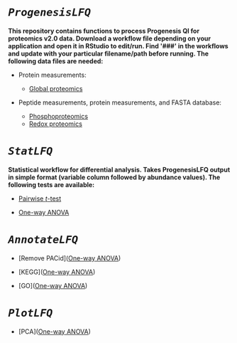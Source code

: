 # *`ProgenesisLFQ`*

**This repository contains functions to process Progenesis QI for proteomics v2.0 data. Download a workflow file depending on your application and open it in RStudio to edit/run. Find '###' in the workflows and update with your particular filename/path before running. The following data files are needed:**

* Protein measurements:
  + [Global proteomics](https://raw.githubusercontent.com/hickslab/ProgenesisLFQ/master/workflow/ProgenesisLFQ_Global_Workflow.R)
  
* Peptide measurements, protein measurements, and FASTA database:
  + [Phosphoproteomics](https://raw.githubusercontent.com/hickslab/ProgenesisLFQ/master/workflow/ProgenesisLFQ_Phospho_Workflow.R)
  + [Redox proteomics](https://raw.githubusercontent.com/hickslab/ProgenesisLFQ/master/workflow/ProgenesisLFQ_Redox_Workflow.R)


# *`StatLFQ`*

**Statistical workflow for differential analysis. Takes ProgenesisLFQ output in simple format (variable column followed by abundance values). The following tests are available:**

* [Pairwise *t*-test](https://raw.githubusercontent.com/hickslab/ProgenesisLFQ/master/workflow/StatLFQ.R)
  
* [One-way ANOVA](https://raw.githubusercontent.com/hickslab/ProgenesisLFQ/master/workflow/StatLFQ.R)


# *`AnnotateLFQ`*

* [Remove PACid]([One-way ANOVA](https://raw.githubusercontent.com/hickslab/ProgenesisLFQ/master/workflow/AnnotateLFQ.R))

* [KEGG]([One-way ANOVA](https://raw.githubusercontent.com/hickslab/ProgenesisLFQ/master/workflow/AnnotateLFQ.R))

* [GO]([One-way ANOVA](https://raw.githubusercontent.com/hickslab/ProgenesisLFQ/master/workflow/AnnotateLFQ.R))


# *`PlotLFQ`*

* [PCA]([One-way ANOVA](https://raw.githubusercontent.com/hickslab/ProgenesisLFQ/master/workflow/PlotLFQ.R))
